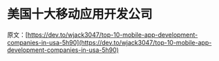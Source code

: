 # 美国十大移动应用开发公司

原文：[https://dev.to/wjack3047/top-10-mobile-app-development-companies-in-usa-5h90](https://dev.to/wjack3047/top-10-mobile-app-development-companies-in-usa-5h90)